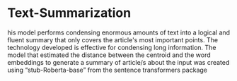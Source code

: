 # Text-Summarization

his model performs condensing enormous amounts of text into a logical and fluent summary that only covers the article's most important points. The technology developed is effective for condensing long information. The model that estimated the distance between the centroid and the word embeddings to generate a summary of article/s about the input was created using “stub-Roberta-base” from the sentence transformers package
